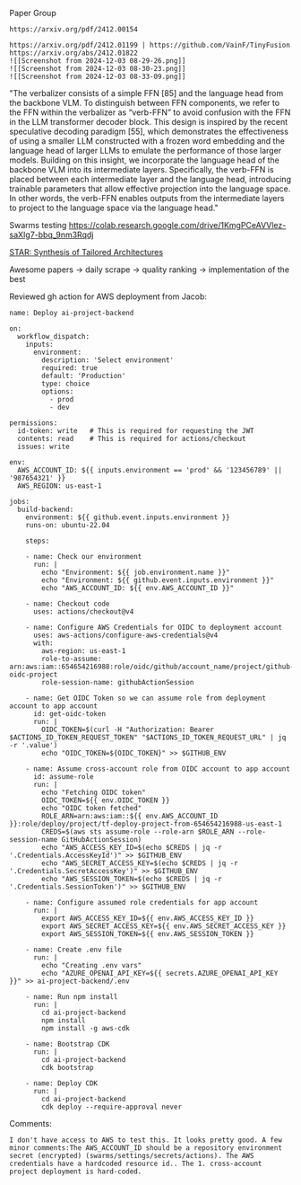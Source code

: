 Paper Group

	https://arxiv.org/pdf/2412.00154
	
	https://arxiv.org/pdf/2412.01199 | https://github.com/VainF/TinyFusion
	https://arxiv.org/abs/2412.01822
	![[Screenshot from 2024-12-03 08-29-26.png]]
	![[Screenshot from 2024-12-03 08-30-23.png]]
	![[Screenshot from 2024-12-03 08-33-09.png]]
	
"The verbalizer consists of a simple FFN [85] and the language head from the
backbone VLM. To distinguish between FFN components,
we refer to the FFN within the verbalizer as “verb-FFN” to
avoid confusion with the FFN in the LLM transformer decoder block. This design is inspired by the recent speculative decoding paradigm [55], which demonstrates the effectiveness of using a smaller LLM constructed with a frozen
word embedding and the language head of larger LLMs to
emulate the performance of those larger models. Building
on this insight, we incorporate the language head of the
backbone VLM into its intermediate layers. Specifically,
the verb-FFN is placed between each intermediate layer and
the language head, introducing trainable parameters that allow effective projection into the language space. In other
words, the verb-FFN enables outputs from the intermediate layers to project to the language space via the language
head."

Swarms testing https://colab.research.google.com/drive/1KmgPCeAVVlez-saXIg7-bbq_9nm3Rqdj


[STAR: Synthesis of Tailored Architectures](https://arxiv.org/pdf/2411.17800)


Awesome papers -> daily scrape -> quality ranking -> implementation of the best

Reviewed gh action for AWS deployment from Jacob:
```
name: Deploy ai-project-backend

on:
  workflow_dispatch:
    inputs:
      environment:
        description: 'Select environment'
        required: true
        default: 'Production'
        type: choice
        options:
          - prod
          - dev

permissions:
  id-token: write   # This is required for requesting the JWT
  contents: read    # This is required for actions/checkout
  issues: write

env:
  AWS_ACCOUNT_ID: ${{ inputs.environment == 'prod' && '123456789' || '987654321' }}
  AWS_REGION: us-east-1

jobs:
  build-backend:
    environment: ${{ github.event.inputs.environment }}
    runs-on: ubuntu-22.04

    steps:

    - name: Check our environment
      run: |
        echo "Environment: ${{ job.environment.name }}"
        echo "Environment: ${{ github.event.inputs.environment }}"
        echo "AWS_ACCOUNT_ID: ${{ env.AWS_ACCOUNT_ID }}"

    - name: Checkout code
      uses: actions/checkout@v4

    - name: Configure AWS Credentials for OIDC to deployment account
      uses: aws-actions/configure-aws-credentials@v4
      with:
        aws-region: us-east-1
        role-to-assume: arn:aws:iam::654654216988:role/oidc/github/account_name/project/github-oidc-project
        role-session-name: githubActionSession

    - name: Get OIDC Token so we can assume role from deployment account to app account
      id: get-oidc-token
      run: |
        OIDC_TOKEN=$(curl -H "Authorization: Bearer $ACTIONS_ID_TOKEN_REQUEST_TOKEN" "$ACTIONS_ID_TOKEN_REQUEST_URL" | jq -r '.value')
        echo "OIDC_TOKEN=${OIDC_TOKEN}" >> $GITHUB_ENV

    - name: Assume cross-account role from OIDC account to app account
      id: assume-role
      run: |
        echo "Fetching OIDC token"
        OIDC_TOKEN=${{ env.OIDC_TOKEN }}
        echo "OIDC token fetched"
        ROLE_ARN=arn:aws:iam::${{ env.AWS_ACCOUNT_ID }}:role/deploy/project/tf-deploy-project-from-654654216988-us-east-1
        CREDS=$(aws sts assume-role --role-arn $ROLE_ARN --role-session-name GitHubActionSession)
        echo "AWS_ACCESS_KEY_ID=$(echo $CREDS | jq -r '.Credentials.AccessKeyId')" >> $GITHUB_ENV
        echo "AWS_SECRET_ACCESS_KEY=$(echo $CREDS | jq -r '.Credentials.SecretAccessKey')" >> $GITHUB_ENV
        echo "AWS_SESSION_TOKEN=$(echo $CREDS | jq -r '.Credentials.SessionToken')" >> $GITHUB_ENV

    - name: Configure assumed role credentials for app account
      run: |
        export AWS_ACCESS_KEY_ID=${{ env.AWS_ACCESS_KEY_ID }}
        export AWS_SECRET_ACCESS_KEY=${{ env.AWS_SECRET_ACCESS_KEY }}
        export AWS_SESSION_TOKEN=${{ env.AWS_SESSION_TOKEN }}

    - name: Create .env file
      run: |
        echo "Creating .env vars"
        echo "AZURE_OPENAI_API_KEY=${{ secrets.AZURE_OPENAI_API_KEY }}" >> ai-project-backend/.env

    - name: Run npm install
      run: |
        cd ai-project-backend
        npm install
        npm install -g aws-cdk

    - name: Bootstrap CDK
      run: |
        cd ai-project-backend
        cdk bootstrap

    - name: Deploy CDK
      run: |
        cd ai-project-backend
        cdk deploy --require-approval never
```

Comments: 
```
I don't have access to AWS to test this. It looks pretty good. A few minor comments:The AWS_ACCOUNT_ID should be a repository environment secret (encrypted) (swarms/settings/secrets/actions). The AWS credentials have a hardcoded resource id.. The 1. cross-account project deployment is hard-coded. 
```

